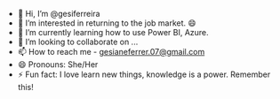 - 👋 Hi, I’m @gesiferreira
- 👀 I’m interested in returning to the job market. 😄
- 🌱 I’m currently learning how to use Power BI, Azure.
- 💞️ I’m looking to collaborate on ...
- 📫 How to reach me - gesianeferrer.07@gmail.com
- 😄 Pronouns: She/Her
- ⚡ Fun fact: I love learn new things, knowledge is a power. Remember this!

<!---
gesiferreira/gesiferreira is a ✨ special ✨ repository because its `README.md` (this file) appears on your GitHub profile.
You can click the Preview link to take a look at your changes.
--->
